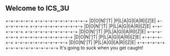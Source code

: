 ## Welcome to ICS_3U

+-+-+-+-+-+ +-+-+-+-+-+-+-+-+-+-+
|D|O|N|'|T| |P|L|A|G|I|A|R|I|Z|E|
+-+-+-+-+-+ +-+-+-+-+-+-+-+-+-+-+
|D|O|N|'|T| |P|L|A|G|I|A|R|I|Z|E|
+-+-+-+-+-+ +-+-+-+-+-+-+-+-+-+-+
|D|O|N|'|T| |P|L|A|G|I|A|R|I|Z|E|
+-+-+-+-+-+ +-+-+-+-+-+-+-+-+-+-+
|D|O|N|'|T| |P|L|A|G|I|A|R|I|Z|E|
+-+-+-+-+-+ +-+-+-+-+-+-+-+-+-+-+
|D|O|N|'|T| |P|L|A|G|I|A|R|I|Z|E|
+-+-+-+-+-+ +-+-+-+-+-+-+-+-+-+-+
It's going to suck when you get caught!
